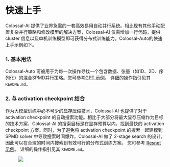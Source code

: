 # 快速上手

Colossal-AI 提供了业界急需的一套高效易用自动并行系统。相比现有其他手动配置复杂并行策略和修改模型的解决方案，Colossal-AI 仅需增加一行代码，提供 cluster 信息以及单机训练模型即可获得分布式训练能力。Colossal-Auto的快速上手示例如下。 

### 1. 基本用法
Colossal-Auto 可被用于为每一次操作寻找一个包含数据、张量（如1D、2D、序列化）的混合SPMD并行策略。您可参考[GPT 示例](https://github.com/hpcaitech/ColossalAI/tree/main/examples/language/gpt/experiments/auto_parallel)。
详细的操作指引见其 `README.md`。

### 2. 与 activation checkpoint 结合

作为大模型训练中必不可少的显存压缩技术，Colossal-AI 也提供了对于 activation checkpoint 的自动搜索功能。相比于大部分将最大显存压缩作为目标的技术方案，Colossal-AI 的搜索目标是在显存预算以内，找到最快的 activation checkpoint 方案。同时，为了避免将 activation checkpoint 的搜索一起建模到 SPMD solver 中导致搜索时间爆炸，Colossal-AI 做了 2-stage search 的设计，因此可以在合理的时间内搜索到有效可行的分布式训练方案。 您可参考 [Resnet 示例](TBA)。
详细的操作指引见其 `README.md`。

<figure style={{textAlign: "center"}}>
<img src="https://raw.githubusercontent.com/hpcaitech/public_assets/main/colossalai/img/auto_parallel/auto_ckpt.jpg"/>
</figure>
